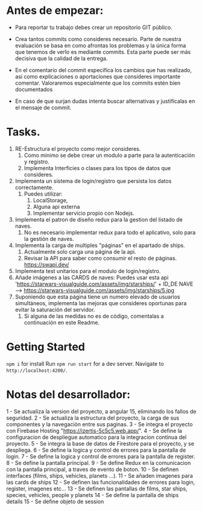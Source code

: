 # Antes de empezar:
- Para reportar tu trabajo debes crear un repositorio GIT público.

- Crea tantos commits como consideres necesario. Parte de nuestra evaluación se basa en como afrontas los problemas y la única forma que tenemos de verlo es mediante commits. Esta parte puede ser más decisiva que la calidad de la entrega.
- En el comentario del commit especifica los cambios que has realizado, así como explicaciones o aportaciones que consideres importante comentar. Valoraremos especialmente que los commits estén bien documentados
- En caso de que surjan dudas intenta buscar alternativas y justifícalas en el mensaje de commit.

# Tasks.

1.  RE-Estructura el proyecto como mejor consideres. 
    1.  Como mínimo se debe crear un modulo a parte para la autenticación y registro.
    2.  Implementa Interficies  o clases  para los tipos de datos que consideres.
2. Implementa un sistema de login/registro que persista los datos correctamente.
   1. Puedes utilizar:
      1. LocalStorage, 
      2. Alguna api externa
      3. Implementar servicio propio con Nodejs.
3. Implementa el patron de diseño redux para la gestion del listado de naves.
   1. No es necesario implementar redux para todo el aplicativo, solo para la gestión de naves.
4.  Implementa la carga de multiples "páginas" en el apartado de ships.
    1.   Actualmente solo carga una página de la api.
    2.   Revisar la API para saber como consumir el resto de páginas. https://swapi.dev/
5.  Implementa test unitarios para el modulo de login/registro.
6.  Añade imágenes a las CARDS de naves: Puedes usar esta api  'https://starwars-visualguide.com/assets/img/starships/' + ID_DE NAVE -->  https://starwars-visualguide.com/assets/img/starships/5.jpg
7.  Suponiendo que esta página tiene un numero elevado de usuarios simultáneos, implementa las mejoras que consideres oportunas para evitar la saturación del servidor.
    1.  Si alguna de las medidas no es de código, comentalas a continuación en este Readme.


# Getting Started 

`npm i`  for install
Run `npm run start` for a dev server. 
Navigate to `http://localhost:4200/`.

# Notas del desarrollador:

1  - Se actualiza la version del proyecto, a angular 15, eliminando los fallos de seguridad.
2  - Se actualiza la estructura del proyecto, la carga de sus componentes y la navegación entre sus paginas.
3  - Se integra el proyecto con Firebase Hosting "https://izertis-5c5c5.web.app/".
4  - Se define la configuracion de despliegue automatico para la integracion continua del proyecto.
5  - Se integra la base de datos de Firestore para el proyecto, y se despliega.
6  - Se define la logica y control de errores para la pantalla de login.
7  - Se define la logica y control de errores para la pantalla de register.
8  - Se define la pantalla principal.
9  - Se define Redux en la comunicacion con la pantalla principal, a traves de evento de boton.
10 - Se definen interfaces (films, ships, vehicles, planets ...).
11 - Se añaden imagenes para las cards de ships
12 - Se definen las funcionalidades de errores para login, register, imagenes etc...
13 - Se definen las pantallas de films, star ships, species, vehicles, people y planets
14 - Se define la pantalla de ships details
15 - Se define objeto de session
